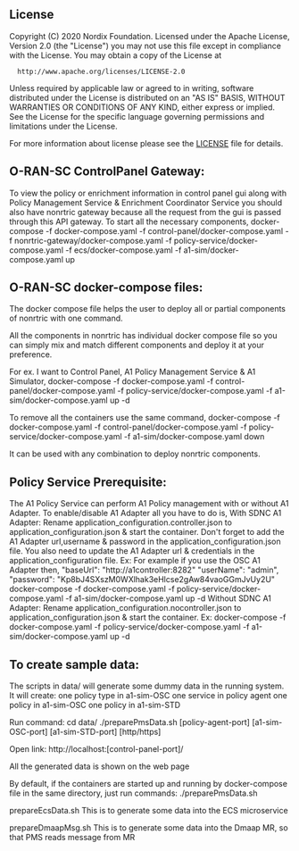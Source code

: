 ## License
Copyright (C) 2020 Nordix Foundation.
Licensed under the Apache License, Version 2.0 (the "License")
you may not use this file except in compliance with the License.
You may obtain a copy of the License at

      http://www.apache.org/licenses/LICENSE-2.0

Unless required by applicable law or agreed to in writing, software
distributed under the License is distributed on an "AS IS" BASIS,
WITHOUT WARRANTIES OR CONDITIONS OF ANY KIND, either express or implied.
See the License for the specific language governing permissions and
limitations under the License.

For more information about license please see the [LICENSE](LICENSE.txt) file for details.

## O-RAN-SC ControlPanel Gateway:
To view the policy or enrichment information in control panel gui along with Policy Management Service & Enrichment Coordinator Service you should also have nonrtric gateway because all the request from the gui is passed through this API gateway.
To start all the necessary components,
docker-compose -f docker-compose.yaml -f control-panel/docker-compose.yaml -f nonrtric-gateway/docker-compose.yaml -f policy-service/docker-compose.yaml -f ecs/docker-compose.yaml -f a1-sim/docker-compose.yaml up
## O-RAN-SC docker-compose files:
The docker compose file helps the user to deploy all or partial components of nonrtric with one command.

All the components in nonrtric has individual docker compose file so you can simply mix and match different components and deploy
it at your preference.

For ex.
I want to Control Panel, A1 Policy Management Service & A1 Simulator,
docker-compose -f docker-compose.yaml -f control-panel/docker-compose.yaml -f policy-service/docker-compose.yaml -f a1-sim/docker-compose.yaml up -d

To remove all the containers use the same command,
docker-compose -f docker-compose.yaml -f control-panel/docker-compose.yaml -f policy-service/docker-compose.yaml -f a1-sim/docker-compose.yaml down

It can be used with any combination to deploy nonrtric components.

## Policy Service Prerequisite:
The A1 Policy Service can perform A1 Policy management with or without A1 Adapter. To enable/disable A1 Adapter all you have to do is,
With SDNC A1 Adapter:
Rename application_configuration.controller.json to application_configuration.json & start the container. Don't forget to add the A1 Adapter url,username & password in the application_configuration.json file.
You also need to update the A1 Adapter url & credentials in the application_configuration file.
Ex:
For example if you use the OSC A1 Adapter then,
"baseUrl": "http://a1controller:8282"
"userName": "admin",
"password": "Kp8bJ4SXszM0WXlhak3eHlcse2gAw84vaoGGmJvUy2U"
docker-compose -f docker-compose.yaml -f policy-service/docker-compose.yaml -f a1-sim/docker-compose.yaml up -d
Without SDNC A1 Adapter:
Rename application_configuration.nocontroller.json to application_configuration.json & start the container.
Ex:
docker-compose -f docker-compose.yaml -f policy-service/docker-compose.yaml -f a1-sim/docker-compose.yaml up -d

## To create sample data:
The scripts in data/ will generate some dummy data in the running system.
It will create:
one policy type in a1-sim-OSC
one service in policy agent
one policy in a1-sim-OSC
one policy in a1-sim-STD

Run command:
cd data/
./preparePmsData.sh [policy-agent-port] [a1-sim-OSC-port] [a1-sim-STD-port] [http/https]

Open link:
http://localhost:[control-panel-port]/

All the generated data is shown on the web page

By default, if the containers are started up and running by docker-compose file in the same directory, just run commands:
./preparePmsData.sh

prepareEcsData.sh
This is to generate some data into the ECS microservice

prepareDmaapMsg.sh
This is to generate some data into the Dmaap MR, so that PMS reads message from MR